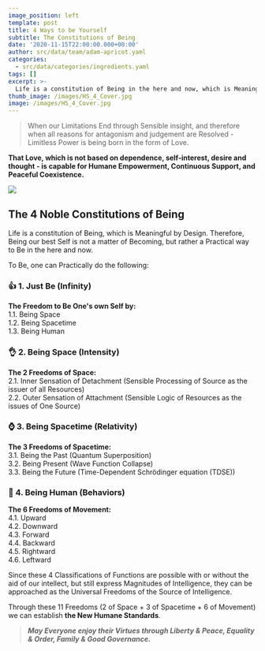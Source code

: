 ```yaml
---
image_position: left
template: post
title: 4 Ways to be Yourself
subtitle: The Constitutions of Being
date: '2020-11-15T22:00:00.000+00:00'
author: src/data/team/adam-apricot.yaml
categories:
  - src/data/categories/ingredients.yaml
tags: []
excerpt: >-
  Life is a constitution of Being in the here and now, which is Meaningful by Design.
thumb_image: /images/HS_4_Cover.jpg
image: /images/HS_4_Cover.jpg
---
```

> When our Limitations End through Sensible insight, and therefore when all reasons for antagonism and judgement are Resolved - Limitless Power is being born in the form of Love.

**That Love, which is not based on dependence, self-interest, desire and thought - is capable for Humane Empowerment, Continuous Support, and Peaceful Coexistence.**

![](/images/eclipse.svg)

## The 4 Noble Constitutions of Being

Life is a constitution of Being, which is Meaningful by Design. Therefore, Being our best Self is not a matter of Becoming, but rather a Practical way to Be in the here and now.

To Be, one can Practically do the following:

### 👍 1. Just Be (Infinity)

**The Freedom to Be One's own Self by:**  
1.1. Being Space  
1.2. Being Spacetime  
1.3. Being Human  

### 👌 2. Being Space (Intensity)

**The 2 Freedoms of Space:**  
2.1. Inner Sensation of Detachment (Sensible Processing of Source as the issuer of all Resources)  
2.2. Outer Sensation of Attachment (Sensible Logic of Resources as the issues of One Source)  

### ⌚️ 3. Being Spacetime (Relativity)

**The 3 Freedoms of Spacetime:**  
3.1. Being the Past (Quantum Superposition)  
3.2. Being Present (Wave Function Collapse)  
3.3. Being the Future (Time-Dependent Schrödinger equation (TDSE))  

### 🤸‍ 4. Being Human (Behaviors)

**The 6 Freedoms of Movement:**  
4.1. Upward  
4.2. Downward  
4.3. Forward  
4.4. Backward  
4.5. Rightward  
4.6. Leftward  

Since these 4 Classifications of Functions are possible with or without the aid of our intellect, but still express Magnitudes of Intelligence, they can be approached as the Universal Freedoms of the Source of Intelligence.

Through these 11 Freedoms (2 of Space + 3 of Spacetime + 6 of Movement) we can establish **the New Humane Standards**.


> **_May Everyone enjoy their Virtues through Liberty & Peace, Equality & Order, Family & Good Governance._**
